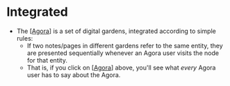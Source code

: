 # Integrated

- The [[Agora]] is a set of digital gardens, integrated according to simple rules:
  - If two notes/pages in different gardens refer to the same entity, they are presented sequentially whenever an Agora user visits the node for that entity.
  - That is, if you click on [[Agora]] above, you'll see what *every* Agora user has to say about the Agora.


[//begin]: # "Autogenerated link references for markdown compatibility"
[Agora]: agora "Agora"
[//end]: # "Autogenerated link references"